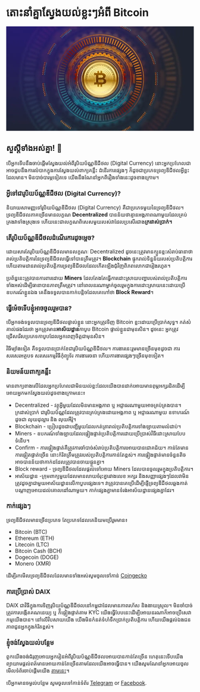 # តោះនាំគ្នាស្វែងយល់ខ្លះៗអំពី Bitcoin

![image](./what-is-btc.webp)

## សួស្តីទាំងអស់គ្នា! 👋

បើអ្នកទើបនឹងចាប់ផ្តើមស្វែងយល់អំពីរូបិយប័ណ្ណឌីជីថល (Digital Currency) នោះអ្នកប្រហែលជាអាចជួបនឹងការលំបាកក្នុងការស្វែងយល់ពាក្យគន្លឹះ ដំនើរការផ្សេងៗ ក៏ដូចជាប្រភេទទ្រព្យឌីជីថលអ្វីខ្លះដែលមាន។ មិនបាច់បារម្ភទៀតទេ យើងនឹងណែនាំអ្នកពីរឿងទាំងនេះដូចខាងក្រោម។

### អ្វីទៅជារូបិយប័ណ្ណឌីជីថល (Digital Currency)?

និយាយសាមញ្ញទៅរូបិយប័ណ្ណឌីជីថល (Digital Currency) គឺជាប្រភេទមួយនៃទ្រព្យឌីជីថល។ ទ្រព្យឌីជីថលភាគច្រើនមានលក្ខណ **Decentralized** បានន័យថាគ្មានអង្គភាពណាមួយដែលគ្រប់គ្រងវាទាំងស្រុងទេ ហើយនេះជាលក្ខណពិសេសមួយរបស់វាដែលប្រសើរជាង**ក្រដាស់ប្រាក់។**

### តើរូបិយប័ណ្ណឌីជីថលដំណើរការដូចម្តេច?

ដោយសារតែរូបិយប័ណ្ណឌីជីថលមានលក្ខណៈ Decentralized ដូចនេះត្រូវមានក្បួនខ្លះសំរាប់ធានាថារាល់ប្រតិបត្តិការនៃទ្រព្យឌីជីថលធ្វើទៅបានត្រឺមត្រូវ។ **Blockchain** ផ្ទុករាល់ទិន្នន័យរបស់ប្រតិបត្តិការ ហើយតាមដានរាល់ប្រតិបត្តិការទ្រព្យឌីជីថលដែលកើតឡើងជុំវិញពិភពលោកជារៀងរហូត។

ប្រព័ន្ធនេះត្រូវបានការពារដោយ **Miners** ដែលតែងតែធ្វើការដោះស្រាយបញ្ហារបស់រាល់ប្រតិបត្តិការទាំងអស់ដើម្បីធានាបានភាពត្រឹមត្រូវ។ នៅពេលនរណាម្នាក់ចូលរួមក្នុងការដោះស្រាយនេះដោយប្រើឧបករណ៍ខ្លួនឯង គេនឹងទទួលបានកាក់បន្តិចដែលគេហៅថា **Block Reward**។

### ធ្វើម៉េចទើបខ្ញុំអាចចូលរួមបាន?

បើអ្នកចង់ទទួលបានទ្រព្យឌីជីថលផ្ទាល់ខ្លួន នោះអ្នកត្រូវទិញ Bitcoin ខ្លះដោយប្រើប្រាក់សុទ្ធ។ កត់សំគាល់ផងដែរថា អ្នកត្រូវមាន**អាស័យដ្ឋាន**កាបូប Bitcoin ផ្ទាល់ខ្លួនជាមុនសិន។ ដូចនេះ អ្នកត្រូវជ្រើសរើសប្រភេទកាបូបដែលអ្នកពេញចិត្តជាមុនសិន។

វិធីម្យ៉ាងទៀត គឺទទួលបានប្រាក់ខែជារូបិយប័ណ្ណឌីជីថល។ ការងារនេះរួមមានច្រើនមុខដូចជា ការសរសេរអត្ថបទ សរសេរកម្មវិធីកុំព្យូទ័រ ការងាររចនា ហើយការងារផ្សេងៗច្រើនមុខទៀត។

### និយមន័យពាក្យគន្លឹះ

មានពាក្យខាងលើដែលអ្នកប្រហែលជាមិនយល់ខ្លះដែលយើងបានដាក់អោយមានពុម្ភអក្សរដិតដើម្បីអោយអ្នកមកស្វែងយល់ដូចខាងក្រោមនេះ៖

- Decentralized - វត្ថុអ្វីមួយដែលមិនមានអង្គភាព ឬ អជ្ញាធរណាមួយអាចគ្រប់គ្រងបាន។ ក្រដាស់ប្រាក់ ជារូបិយប័ណ្ណដែលត្រូវបានគ្រប់គ្រងដោយអង្គភាព ឬ អជ្ញាធរណាមួយ ឧទាហរណ៍ដូចជា លុយដុល្លារ និង លុយអឺរ៉ូ។
- Blockchain - ប្រៀបដូចជាបញ្ជីមួយដែលកត់ត្រារាល់ប្រតិបត្តិការទាំងឡាយតាមលំដាប់។
- Miners - ឧបករណ៍ទាំងឡាយដែលផ្ទៀងផ្ទាត់ប្រតិបត្តិការដោយប្រើប្រាស់វិធីដោះស្រាយបែបទំនើប។
- Confirm - ការផ្ទៀងផ្ទាត់គឺត្រូវការចាំបាច់សំរាប់ប្រតិបត្តិការអោយបានជោគជ័យ។ កាន់តែមានការផ្ទៀតផ្ទាត់ច្រើន នោះកំរិតត្រឹមត្រូវរបស់ប្រតិបត្តិការកាន់តែខ្ពស់។ ការផ្ទៀងផ្ទាត់មានចំនួនតិច អាចបានន័យថាកាក់ដដែលត្រូវបានចាយផ្ទួនគ្នា។
- Block reward - ទ្រព្យឌីជីថលដែលផ្តល់ទៅអោយ Miners ដែលបានចូលរួមក្នុងប្រតិបត្តិការ។
- អាស័យដ្ឋាន -ក្រុមពាក្យមួយដែលមានលាយចំរុះគ្នារវាងលេខ អក្សរ និងសញ្ញាផ្សេងៗដែលវាមិនត្រូវដូចគ្នាជាមួយអាស័យដ្ឋានលើកាបួបផ្សេងទេ។ វាត្រូវបានគេប្រើដើម្បីផ្ញើទ្រព្យឌីជីថលឆ្លងកាត់បណ្តាញអោយដល់គោលដៅណាមួយ។ កាក់ផ្សេងគ្នាមានទំរង់អាស័យដ្ឋានផ្សេងគ្នាដែរ។

### កាក់ផ្សេងៗ

ទ្រព្យឌីជីថលមានច្រើនប្រភេទ តែប្រភេទដែលគេនិយមប្រើរួមមាន៖

- Bitcoin (BTC)
- Ethereum (ETH)
- Litecoin (LTC)
- Bitcoin Cash (BCH)
- Dogecoin (DOGE)
- Monero (XMR)

ដើម្បីរកមើលទ្រព្យឌីជីថលដែលមានទាំងអស់សូមចូលទៅកាន់ [Coingecko](https://www.coingecko.com/)

### ការប្រើប្រាស់ DAIX

DAIX ជាវិធីក្នុងការទិញរូបិយប័ណ្ណឌីជីថលនៅកម្ពុជាដែលមានភាពរហ័ស និងងាយស្រួល។ មិនចាំបាច់ត្រូវការបង្កើតគណនេយ្យ ឬ ក័៏ផ្ទៀងផ្ទាត់តាម KYC យើងធ្វើបែបនេះដើម្បីអោយនរណាក៏អាចប្រើសេវាកម្មយើងបាន។ នៅលើវិបសាយយើង យើងមិនកំនត់ទំហំទឹកប្រាក់ប្រតិបត្តិការ ហើយយើងផ្តល់ឯងជនភាពជូនអ្នកក្នុងកំរិតខ្ពស់។

### ខ្ញុំចង់ស្វែងយល់បន្ថែម

ពួកយើងចង់ជំរុញអោយអ្នករៀនអំពីរូបិយប័ណ្ណឌីជីថលអោយបានកាន់តែច្រើន ហេតុនេះទើបយើងព្យាយាមផ្តល់ពត៍មានអោយកាន់តែច្រើនតាមដែលយើងអាចធ្វើបាន។ យើងសូមណែនាំអ្នកអោយចូលមើលទំព័រចាប់ផ្តើមយើង [តាមនេះ](https://daix.co)។

បើអ្នកមានចម្ងល់បន្ថែម សូមចូលទៅកាន់ទំព័រ <a href="https://t.me/daixco" rel="noopener" target="_blank">Telegram</a> or <a href="https://m.me/daixcambodia" rel="noopener" target="_blank">Facebook</a>.
